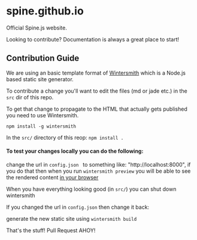 # spine.github.io

Official Spine.js website.

Looking to contribute? Documentation is always a great place to start!

## Contribution Guide

We are using an basic template format of [Wintersmith](http://wintersmith.io/) which is a Node.js based static site generator.

To contribute a change you'll want to edit the files (md or jade etc.) in the `src` dir of this repo.

To get that change to propagate to the HTML that actually gets published you need to use Wintersmith.


`npm install -g wintersmith`

In the `src/` directory of this reop:
`npm install .`

#### To test your changes locally you can do the following:

change the url in `config.json ` to something like: "http://localhost:8000", if you do that then when you run `wintersmith preview` you will be able to see the rendered content [in your browser](localhost:8000/)

When you have everything looking good (in `src/`) you can shut down wintersmith

If you changed the url in `config.json` then change it back:

generate the new static site using `wintersmith build`

That's the stuff! Pull Request AHOY!
